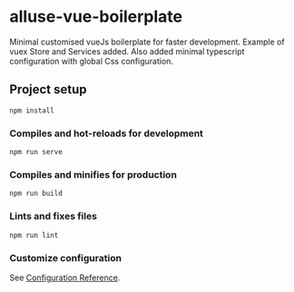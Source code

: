 # alluse-vue-boilerplate
Minimal customised vueJs boilerplate for faster development. Example of vuex Store and Services added. Also added minimal typescript configuration with global Css configuration.

## Project setup
```
npm install
```

### Compiles and hot-reloads for development
```
npm run serve
```

### Compiles and minifies for production
```
npm run build
```

### Lints and fixes files
```
npm run lint
```

### Customize configuration
See [Configuration Reference](https://cli.vuejs.org/config/).
